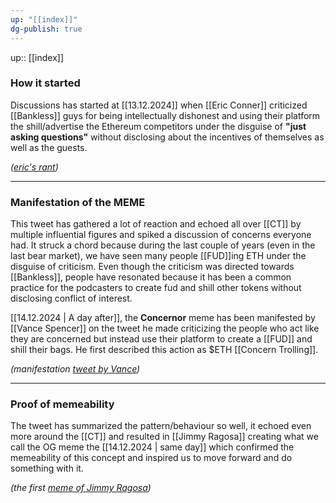 ```yaml
---
up: "[[index]]"
dg-publish: true
---
```

up:: [[index]]


### How it started

Discussions has started at [[13.12.2024]] when [[Eric Conner]] criticized [[Bankless]] guys for being intellectually dishonest and using their platform the shill/advertise the Ethereum competitors under the disguise of **"just asking questions"** without disclosing about the incentives of themselves as well as the guests. 

*([eric's rant](https://x.com/econoar/status/1867397649122705495))*

---
### Manifestation of the MEME

This tweet has gathered a lot of reaction and echoed all over [[CT]] by multiple influential figures and spiked a discussion of concerns everyone had. It struck a chord because during the last couple of years (even in the last bear market), we have seen many people [[FUD]]ing ETH under the disguise of criticism. Even though the criticism was directed towards [[Bankless]], people have resonated because it has been a common practice for the podcasters to create fud and shill other tokens without disclosing conflict of interest.

[[14.12.2024 | A day after]], the **Concernor** meme has been manifested by [[Vance Spencer]]  on the tweet he made criticizing the people who act like they are concerned but instead use their platform to create a [[FUD]]  and shill their bags. He first described this action as $ETH [[Concern Trolling]]. 

*(manifestation [tweet by Vance](https://x.com/pythianism/status/1867696590301147210))*

---

### Proof of memeability

The tweet has summarized the pattern/behaviour so well, it echoed even more around the [[CT]] and resulted in [[Jimmy Ragosa]] creating what we call the OG meme the [[14.12.2024 | same day]]  which confirmed the memeability of this concept and inspired us to move forward and do something with it.

*(the first [meme of Jimmy Ragosa](https://x.com/JimmyRagosa/status/1867851801652826546))*
